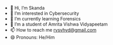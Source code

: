 - 👋 Hi, I’m Skanda
- 👀 I’m interested in Cybersecurity
- 🌱 I’m currently learning Forensics
- 💞️ I’m a student of Amrita Vishwa Vidyapeetam
- 📫 How to reach me rvsvhyd@gmail.com
- 😄 Pronouns: He/Him

<!---
rvsvhy/rvsvhy is a ✨ special ✨ repository because its `README.md` (this file) appears on your GitHub profile.
You can click the Preview link to take a look at your changes.
--->
